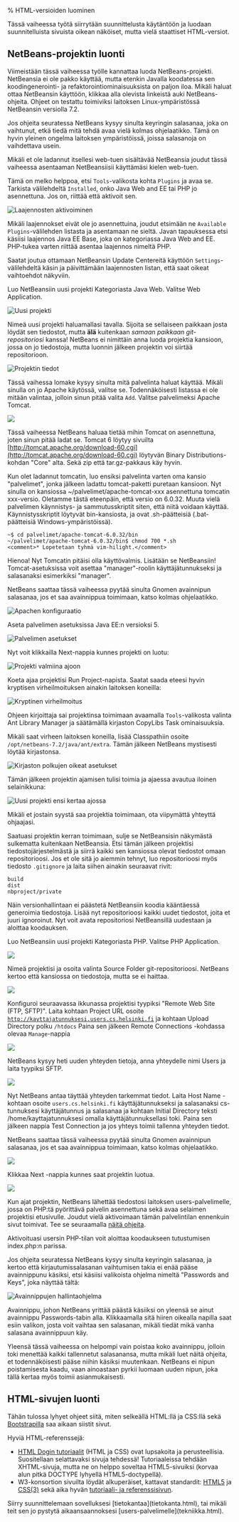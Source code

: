 % HTML-versioiden luominen
<!-- order: 5 -->

<wip />

Tässä vaiheessa työtä siirrytään suunnittelusta käytäntöön
ja luodaan suunnitelluista sivuista oikean näköiset, mutta
vielä staattiset HTML-versiot.

## NetBeans-projektin luonti

Viimeistään tässä vaiheessa työlle kannattaa luoda NetBeans-projekti.
NetBeansia ei ole pakko käyttää, mutta etenkin Javalla koodatessa sen
koodingenerointi- ja refaktorointiominaisuuksista on paljon iloa.
Mikäli haluat ottaa NetBeansin käyttöön, klikkaa alla olevista
linkeistä auki NetBeans-ohjeita. 
Ohjeet on testattu toimiviksi laitoksen Linux-ympäristössä
NetBeansin versiolla 7.2.

Jos ohjeita seuratessa NetBeans kysyy sinulta keyringin salasanaa,
joka on vaihtunut, etkä tiedä mitä tehdä avaa vielä kolmas ohjelaatikko.
Tämä on hyvin yleinen ongelma laitoksen ympäristöissä, joissa salasanoja on vaihdettava usein.

<expandable title="Web-tuen asentaminen">
<box>
Mikäli et ole ladannut itsellesi web-tuen sisältävää NetBeansia
joudut tässä vaiheessa asentaaman NetBeansiisii käyttämäsi kielen web-tuen.

Tämä on melko helppoa, etsi <code>Tools</code>-valikosta kohta <code>Plugins</code> ja avaa se.
Tarkista välilehdeltä <code>Installed</code>, onko Java Web and EE tai PHP jo asennettuna.
Jos on, riittää että aktivoit sen. 

![Laajennosten aktivoiminen]({{myimgdir}}netbeans/activate-plugins.png)

Mikäli laajennokset eivät ole jo asennettuina, joudut etsimään ne <code>Available Plugins</code>-välilehden listasta
ja asentamaan ne sieltä. 
Javan tapauksessa etsi käsiisi laajennos Java EE Base, joka on kategoriassa Java Web and EE.
PHP-tukea varten riittää asentaa laajennos nimeltä PHP.

Saatat joutua ottamaan NetBeansin Update Centereitä käyttöön <code>Settings</code>-välilehdeltä käsin ja 
päivittämään laajennosten listan, että saat oikeat vaihtoehdot näkyviin. 

</box>
</expandable>


<expandable title="NetBeans-projektin pystytys Java-projektille">
<box>

Luo NetBeansiin uusi projekti Kategoriasta Java Web.
Valitse Web Application.

![Uusi projekti]({{myimgdir}}netbeans/java1-project.png)

Nimeä uusi projekti haluamallasi tavalla. 
Sijoita se sellaiseen paikkaan josta löydät sen tiedostot,
mutta **älä** kuitenkaan _samaan paikkaan git-repositoriosi_ kanssa!
NetBeans ei nimittäin anna luoda projektia kansioon, jossa on jo tiedostoja,
mutta luonnin jälkeen projektin voi siirtää repositorioon.

![Projektin tiedot]({{myimgdir}}netbeans/java2.png)

Tässä vaihessa lomake kysyy sinulta mitä palvelinta
haluat käyttää. Mikäli sinulla on jo Apache käytössä, valitse se.
Todennäköisesti listassa ei ole mitään valintaa, jolloin sinun pitää valita <code>Add</code>.
Valitse palvelimeksi Apache Tomcat.

![]({{myimgdir}}netbeans/java3-addserver.png)

Tässä vaiheessa NetBeans haluaa tietää mihin Tomcat on asennettuna, joten sinun pitää ladat se.
Tomcat 6 löytyy sivuilta [http://tomcat.apache.org/download-60.cgi](http://tomcat.apache.org/download-60.cgi) 
löytyvän Binary Distributions-kohdan "Core" alta. Sekä zip että tar.gz-pakkaus käy hyvin.

Kun olet ladannut tomcatin, luo ensiksi palvelinta varten oma kansio "palvelimet", jonka jälkeen ladattu tomcat-paketti puretaan kansioon.
Nyt sinulla on kansiossa ~/palvelimet/apache-tomcat-xxx asennettuna tomcatin xxx-versio. Oletamme tästä eteenpäin, että versio on 6.0.32.
Muuta vielä palvelimen käynnistys- ja sammutusskriptit siten, että niitä voidaan käyttää. 
Käynnistysskriptit löytyvät bin-kansiosta, ja ovat .sh-päätteisiä (.bat-päätteisiä Windows-ympäristöissä).

~~~~
~$ cd palvelimet/apache-tomcat-6.0.32/bin
~/palvelimet/apache-tomcat-6.0.32/bin$ chmod 700 *.sh
<comment>* Lopetetaan tyhmä vim-hilight.</comment>
~~~~

Hienoa! Nyt Tomcatin pitäisi olla käyttövalmis. Lisätään se NetBeansiin!
Tomcat-asetuksissa voit asettaa "manager"-roolin käyttäjätunnukseksi ja salasanaksi esimerkiksi "manager".

NetBeans saattaa tässä vaiheessa pyytää sinulta Gnomen avainnipun salasanaa, jos et saa avainnippua toimimaan, katso kolmas ohjelaatikko.

![Apachen konfiguraatio]({{myimgdir}}netbeans/java4-configure-apache.png)

Aseta palvelimen asetuksissa Java EE:n versioksi 5.

![Palvelimen asetukset]({{myimgdir}}netbeans/java5.png)

Nyt voit klikkailla Next-nappia kunnes projekti on luotu:

![Projekti valmiina ajoon]({{myimgdir}}netbeans/java6-readyToCompile.png)

Koeta ajaa projektisi Run Project-napista. 
Saatat saada eteesi hyvin kryptisen virheilmoituksen
ainakin laitoksen koneilla:

![Kryptinen virheilmoitus]({{myimgdir}}netbeans/java7-virhe.png)

Ohjeen kirjoittaja sai projektinsa toimimaan
avaamalla <code>Tools</code>-valikosta 
valinta <ocde>Ant Library Manager</code> ja
säätämällä kirjaston CopyLibs Task ominaisuuksia.

Mikäli saat virheen laitoksen koneilla, lisää Classpathiin
osoite <code>/opt/netbeans-7.2/java/ant/extra</code>.
Tämän jälkeen NetBeans mystisesti löytää kirjastonsa.

![Kirjaston polkujen oikeat asetukset]({{myimgdir}}netbeans/java8-tools-antLibraryManager.png)

Tämän jälkeen projektin ajamisen tulisi toimia
ja ajaessa avautua iloinen selainikkuna:

![Uusi projekti ensi kertaa ajossa]({{myimgdir}}netbeans/java-final.png)

Mikäli et jostain syystä saa projektia toimimaan,
ota viipymättä yhteyttä ohjaajasi.

Saatuasi projektin kerran toimimaan, sulje se NetBeansisin näkymästä
sulkematta kuitenkaan NetBeansia. 
Etsi tämän jälkeen projektisi tiedostojärjestelmästä
ja siirrä kaikki sen kansiossa olevat tiedostot 
omaan repositorioosi. 
Jos et ole sitä jo aiemmin tehnyt, luo repositorioosi myös tiedosto
<code>.gitignore</code> ja laita siihen ainakin seuraavat rivit:

~~~
build
dist
nbproject/private
~~~

Näin versionhallintaan ei päästetä NetBeansiin koodia kääntäessä 
generoimia tiedostoja.
Lisää nyt repositorioosi kaikki uudet tiedostot, joita et juuri ignoroinut.
Nyt voit avata repositoriosi NetBeansillä uudestaan ja aloittaa koodauksen.

</box>
</expandable>
<expandable title="NetBeans-projektin pystytys PHP-projektille">
<box>

Luo NetBeansiin uusi projekti Kategoriasta PHP.
Valitse PHP Application.

![]({{myimgdir}}netbeans/php1-project.png)

Nimeä projektisi ja osoita valinta Source Folder
git-repositorioosi. NetBeans kertoo että kansiossa
on tiedostoja, mutta se ei haittaa.

![]({{myimgdir}}netbeans/php2.png)

Konfiguroi seuraavassa ikkunassa projektisi
tyypiksi "Remote Web Site (FTP, SFTP)".
Laita kohtaan Project URL osoite
<code>http://kayttajatunnuksesi.users.cs.helsinki.fi</code>
ja kohtaan Upload Directory polku
<code>/htdocs</code>
Paina sen jälkeen Remote Connections -kohdassa olevaa <code>Manage</code>-nappia

![]({{myimgdir}}netbeans/php2.5-config.png)

NetBeans kysyy heti uuden yhteyden tietoja, anna yhteydelle nimi
Users ja laita tyypiksi SFTP.

![]({{myimgdir}}netbeans/php3-connection.png)

Nyt NetBeans antaa täyttää yhteyden tarkemmat tiedot.
Laita Host Name -kohtaan osoite <code>users.cs.helsinki.fi</code>
käyttäjätunnukseksi ja salasanaksi cs-tunnuksesi käyttäjätunnus ja salasanaa
ja kohtaan Initial Directory teksti </code>/home/kayttajatunnuksesi</code>
omalla käyttäjätunnuksellasi toki. 
Paina sen jälkeen nappia Test Connection ja jos yhteys toimii tallenna yhteyden tiedot.

NetBeans saattaa tässä vaiheessa pyytää sinulta Gnomen avainnipun salasanaa, jos et saa avainnippua toimimaan, katso kolmas ohjelaatikko.

![]({{myimgdir}}netbeans/php4-connectiondetails.png)

Klikkaa Next -nappia kunnes saat projektin luotua.

![]({{myimgdir}}netbeans/php-final.png)

Kun ajat projektin, NetBeans lähettää tiedostosi laitoksen
users-palvelimelle, jossa on PHP:tä pyörittävä palvelin asennettuna
sekä avaa selaimen projektisi etusivulle.
Joudut vielä aktivoimaan tämän palvelintilan ennenkuin
sivut toimivat.
Tee se seuraamalla [näitä ohjeita](http://www.cs.helsinki.fi/u/laine/tikas/php_ohje.html).

Aktivoituasi usersin PHP-tilan voit aloittaa koodaukseen tutustumisen index.php:n parissa.

</box>
</expandable>

<expandable title="Ubuntun oletusavainnipun nollaus">
<box>

Jos ohjeita seuratessa NetBeans kysyy sinulta keyringin salasanaa,
ja kertoo että kirjautumissalasanan vaihtumisen takia ei enää pääse
avainnippunu käsiksi, etsi käsiisi valikoista ohjelma nimeltä
"Passwords and Keys", joka näyttää tältä:

![Avainnippujen hallintaohjelma]({{myimgdir}}netbeans/passwords-and-keys.png)

Avainnippu, johon NetBeans yrittää päästä käsiiksi on yleensä se ainut
avainnippu Passwords-tabin alla. 
Klikkaamalla sitä hiiren oikealla napilla saat esiin valikon,
josta voit vaihtaa sen salasanan, mikäli tiedät mikä vanha salasana
avainnippuun käy. 

Yleensä tässä vaiheessa on helpompi vain poistaa
koko avainnippu, jolloin toki menettää kaikki tallennetut salasanansa,
mutta mikäli luet näitä ohjeita, et todennäköisesti pääse niihin käsiksi muutenkaan.
NetBeans ei nipun poistamisesta kaadu, vaan ainoastaan pyrkii luomaan uuden nipun,
joka tällä kertaa myös toimii asianmukaisesti.

</box>
</expandable>

## HTML-sivujen luonti

Tähän tulossa lyhyet ohjeet siitä, miten selkeällä HTML:llä ja CSS:llä
sekä [Bootstrapilla](http://getbootstrap.com/) saa aikaan siistit sivut.

Hyviä HTML-referenssejä:

* [HTML Dogin tutoriaalit](http://www.htmldog.com/) (HTML ja CSS) ovat lupsakoita ja perusteellisia. Suositellaan selattavaksi sivuja tehdessä! Tutoriaaleissa tehdään XHTML-sivuja, mutta ne on helppo soveltaa HTML5-sivuiksi (korvaa alun pitkä DOCTYPE lyhyellä HTML5-doctypellä).
* W3-konsortion sivuilta löydät alkuperäiset, kattavat standardit: [HTML5](http://www.w3.org/TR/html5/) ja [CSS(3)](http://www.w3.org/TR/CSS/) sekä aika hyvän [tutoriaali- ja referenssisivun](http://w3schools.com/html/html5_intro.asp).

<next>
Siirry suunnittelemaan sovelluksesi [tietokantaa](tietokanta.html), 
tai mikäli teit sen jo pystytä aikaansaannoksesi 
[users-palvelimelle](tekniikka.html).
</next>
